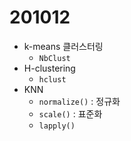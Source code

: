 # 201012

- k-means 클러스터링
  - `NbClust`
- H-clustering
  - `hclust`
- KNN
  - `normalize()` : 정규화
  - `scale()` : 표준화
  - `lapply()`